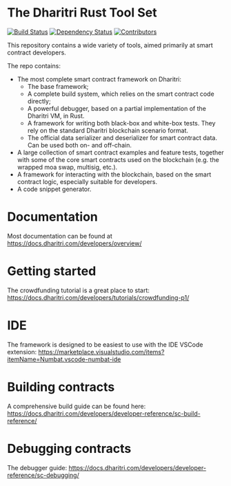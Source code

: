 # The Dharitri Rust Tool Set


[![Build Status](https://img.shields.io/github/actions/workflow/status/dharitri/drt-sdk-rs/actions.yml?branch=master)](https://github.com/dharitri/drt-sdk-rs/actions/workflows/actions.yml?query=branch%3Amaster) [![Dependency Status](https://deps.rs/repo/github/dharitri/drt-sdk-rs/status.svg)](https://deps.rs/repo/github/dharitri/drt-sdk-rs) [![Contributors](https://img.shields.io/github/contributors/dharitri/drt-sdk-rs)](https://github.com/dharitri/drt-sdk-rs/graphs/contributors)

This repository contains a wide variety of tools, aimed primarily at smart contract developers.

The repo contains:
- The most complete smart contract framework on Dharitri:
    - The base framework;
    - A complete build system, which relies on the smart contract code directly;
    - A powerful debugger, based on a partial implementation of the Dharitri VM, in Rust.
    - A framework for writing both black-box and white-box tests. They rely on the standard Dharitri blockchain scenario format.
    - The official data serializer and deserializer for smart contract data. Can be used both on- and off-chain.
- A large collection of smart contract examples and feature tests, together with some of the core smart contracts used on the blockchain (e.g. the wrapped moa swap, multisig, etc.).
- A framework for interacting with the blockchain, based on the smart contract logic, especially suitable for developers.
- A code snippet generator.

# Documentation

Most documentation can be found at https://docs.dharitri.com/developers/overview/

# Getting started

The crowdfunding tutorial is a great place to start: https://docs.dharitri.com/developers/tutorials/crowdfunding-p1/

# IDE

The framework is designed to be easiest to use with the IDE VSCode extension: https://marketplace.visualstudio.com/items?itemName=Numbat.vscode-numbat-ide

# Building contracts

A comprehensive build guide can be found here: https://docs.dharitri.com/developers/developer-reference/sc-build-reference/

# Debugging contracts

The debugger guide: https://docs.dharitri.com/developers/developer-reference/sc-debugging/
